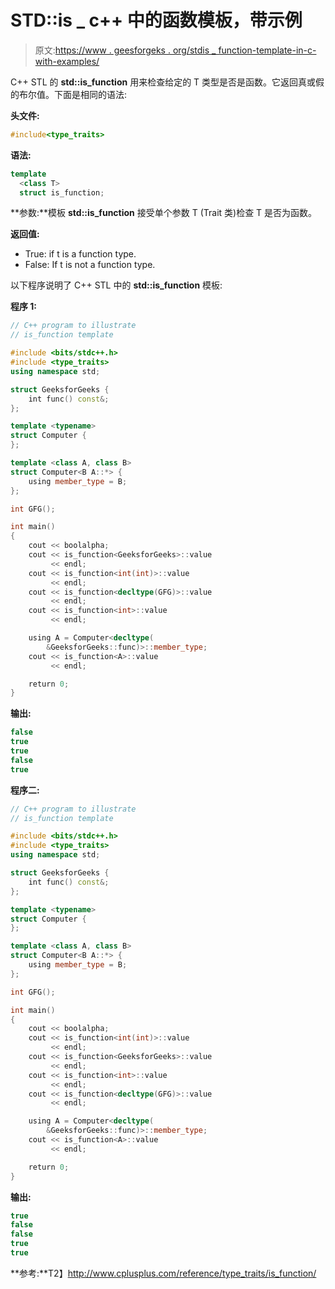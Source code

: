 # STD::is _ c++ 中的函数模板，带示例

> 原文:[https://www . geesforgeks . org/stdis _ function-template-in-c-with-examples/](https://www.geeksforgeeks.org/stdis_function-template-in-c-with-examples/)

C++ STL 的 **std::is_function** 用来检查给定的 T 类型是否是函数。它返回真或假的布尔值。下面是相同的语法:

**头文件:**

```cpp
#include<type_traits>

```

**语法:**

```cpp
template 
  <class T> 
  struct is_function;

```

**参数:**模板 **std::is_function** 接受单个参数 T (Trait 类)检查 T 是否为函数。

**返回值:**

*   True: if t is a function type.
*   False: If t is not a function type.

以下程序说明了 C++ STL 中的 **std::is_function** 模板:

**程序 1:**

```cpp
// C++ program to illustrate
// is_function template

#include <bits/stdc++.h>
#include <type_traits>
using namespace std;

struct GeeksforGeeks {
    int func() const&;
};

template <typename>
struct Computer {
};

template <class A, class B>
struct Computer<B A::*> {
    using member_type = B;
};

int GFG();

int main()
{
    cout << boolalpha;
    cout << is_function<GeeksforGeeks>::value
         << endl;
    cout << is_function<int(int)>::value
         << endl;
    cout << is_function<decltype(GFG)>::value
         << endl;
    cout << is_function<int>::value
         << endl;

    using A = Computer<decltype(
        &GeeksforGeeks::func)>::member_type;
    cout << is_function<A>::value
         << endl;

    return 0;
}
```

**输出:**

```cpp
false
true
true
false
true

```

**程序二:**

```cpp
// C++ program to illustrate
// is_function template

#include <bits/stdc++.h>
#include <type_traits>
using namespace std;

struct GeeksforGeeks {
    int func() const&;
};

template <typename>
struct Computer {
};

template <class A, class B>
struct Computer<B A::*> {
    using member_type = B;
};

int GFG();

int main()
{
    cout << boolalpha;
    cout << is_function<int(int)>::value
         << endl;
    cout << is_function<GeeksforGeeks>::value
         << endl;
    cout << is_function<int>::value
         << endl;
    cout << is_function<decltype(GFG)>::value
         << endl;

    using A = Computer<decltype(
        &GeeksforGeeks::func)>::member_type;
    cout << is_function<A>::value
         << endl;

    return 0;
}
```

**输出:**

```cpp
true
false
false
true
true

```

**参考:**T2】http://www.cplusplus.com/reference/type_traits/is_function/